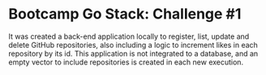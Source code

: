 # Bootcamp Go Stack: Challenge #1

It was created a back-end application locally to register, list, update and delete GitHub repositories, also including a logic to increment likes in each repository by its id.
This application is not integrated to a database, and an empty vector to include repositories is created in each new execution.
